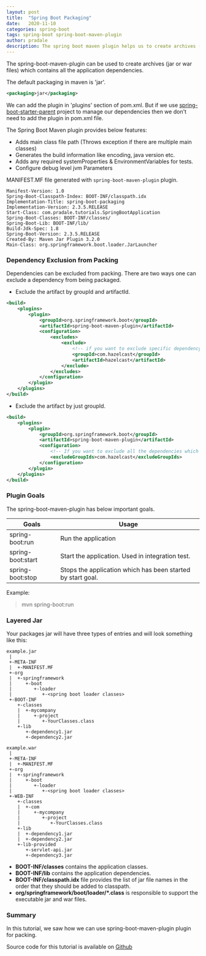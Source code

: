 ```yaml
---
layout: post
title:  "Spring Boot Packaging"
date:   2020-11-10
categories: spring-boot
tags: spring-boot spring-boot-maven-plugin
author: pradale
description: The spring boot maven plugin helps us to create archives (jar files and war files) which contains all the application dependencies.  
---
```

The spring-boot-maven-plugin can be used to create archives (jar or war files) which contains all the application dependencies.

The default packaging in maven is 'jar'. 
```xml
<packaging>jar</packaging>
```

We can add the plugin in 'plugins' section of pom.xml. But if we use [spring-boot-starter-parent](/spring-boot-starter-parent) project to manage our dependencies 
then we don't need to add the plugin in pom.xml file.

The Spring Boot Maven plugin provides below features:
* Adds main class file path (Throws exception if there are multiple main classes)
* Generates the build information like encoding, java version etc.
* Adds any required systemProperties & EnvironmentVariables for tests.
* Configure debug level jvm Parameters

MANIFEST.MF file generated with `spring-boot-maven-plugin` plugin.
```text
Manifest-Version: 1.0
Spring-Boot-Classpath-Index: BOOT-INF/classpath.idx
Implementation-Title: spring-boot-packaging
Implementation-Version: 2.3.5.RELEASE
Start-Class: com.pradale.tutorials.SpringBootApplication
Spring-Boot-Classes: BOOT-INF/classes/
Spring-Boot-Lib: BOOT-INF/lib/
Build-Jdk-Spec: 1.8
Spring-Boot-Version: 2.3.5.RELEASE
Created-By: Maven Jar Plugin 3.2.0
Main-Class: org.springframework.boot.loader.JarLauncher
```

### Dependency Exclusion from Packing
Dependencies can be excluded from packing. There are two ways one can exclude a dependency from being packaged.

* Exclude the artifact by groupId and artifactId.

```xml
<build>
    <plugins>
        <plugin>
            <groupId>org.springframework.boot</groupId>
            <artifactId>spring-boot-maven-plugin</artifactId>
            <configuration>
                <excludes>                    
                    <exclude>
                        <!-- if you want to exclude specific dependency -->
                        <groupId>com.hazelcast</groupId>
                        <artifactId>hazelcast</artifactId>
                    </exclude>                    
                </excludes>
            </configuration>
        </plugin>
    </plugins>
</build>
```
* Exclude the artifact by just groupId.

```xml
<build>
    <plugins>
        <plugin>
            <groupId>org.springframework.boot</groupId>
            <artifactId>spring-boot-maven-plugin</artifactId>
            <configuration>
                <!-- If you want to exclude all the dependencies which belong to com.hazelcast groupId. -->
                <excludeGroupIds>com.hazelcast</excludeGroupIds>
            </configuration>
        </plugin>
    </plugins>
</build>
```

### Plugin Goals
The spring-boot-maven-plugin has below important goals.

 Goals        | Usage           
 ------------- |-------------
 spring-boot:run  | Run the application
 spring-boot:start | Start the application. Used in integration test.
 spring-boot:stop | Stops the application which has been started by start goal.

Example:
> mvn spring-boot:run

### Layered Jar  
Your packages jar will have three types of entries and will look something like this:

```
example.jar
 |
 +-META-INF
 |  +-MANIFEST.MF
 +-org
 |  +-springframework
 |     +-boot
 |        +-loader
 |           +-<spring boot loader classes>
 +-BOOT-INF
    +-classes
    |  +-mycompany
    |     +-project
    |        +-YourClasses.class
    +-lib
       +-dependency1.jar
       +-dependency2.jar
```

```
example.war
 |
 +-META-INF
 |  +-MANIFEST.MF
 +-org
 |  +-springframework
 |     +-boot
 |        +-loader
 |           +-<spring boot loader classes>
 +-WEB-INF
    +-classes
    |  +-com
    |     +-mycompany
    |        +-project
    |           +-YourClasses.class
    +-lib
    |  +-dependency1.jar
    |  +-dependency2.jar
    +-lib-provided
       +-servlet-api.jar
       +-dependency3.jar
```

* **BOOT-INF/classes** contains the application classes.
* **BOOT-INF/lib** contains the application dependencies.
* **BOOT-INF/classpath.idx** file provides the list of jar file names in the order that they should be added to classpath.
* **org/springframework/boot/loader/*.class** is responsible to support the executable jar and war files.


### Summary
In this tutorial, we saw how we can use spring-boot-maven-plugin plugin for packing.

Source code for this tutorial is available on [Github](https://github.com/pradeepkudale/pradale-tutorials/tree/main/spring-boot/packaging/spring-boot-packaging)
